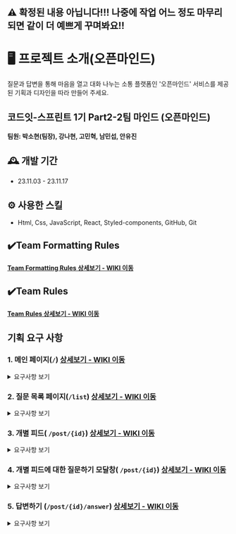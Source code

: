 ## ⚠️ 확정된 내용 아닙니다!!! 나중에 작업 어느 정도 마무리되면 같이 더 예쁘게 꾸며봐요!!

# 🖥️ 프로젝트 소개(오픈마인드)

질문과 답변을 통해 마음을 열고 대화 나누는 소통 플랫폼인 '오픈마인드' 서비스를 제공된 기획과 디자인을 따라 만들어 주세요.
<br>

## 코드잇-스프린트 1기 Part2-2팀 마인드 (오픈마인드)

#### 팀원: 박소현(팀장), 강나현, 고민혁, 남민섭, 안유진

## 🕰️ 개발 기간

- 23.11.03 - 23.11.17

## ⚙️ 사용한 스킬

- Html, Css, JavaScript, React, Styled-components, GitHub, Git

## ✔️Team Formatting Rules

#### <a href="https://github.com/Nahyunfirstorganization/OpenMind_Team2/wiki/Team-Formatting-Rules" >Team Formatting Rules 상세보기 - WIKI 이동</a>

## ✔️Team Rules

#### <a href="https://github.com/Nahyunfirstorganization/OpenMind_Team2/wiki/Team-Rules" >Team Rules 상세보기 - WIKI 이동</a>

## 기획 요구 사항

### 1. 메인 페이지(`/`) <a href="https://github.com/Nahyunfirstorganization/OpenMind_Team2/wiki/%EA%B8%B0%EB%8A%A5-%EC%86%8C%EA%B0%9C1(%EB%A9%94%EC%9D%B8-%ED%8E%98%EC%9D%B4%EC%A7%80)" >상세보기 - WIKI 이동</a>

<details><summary>요구사항 보기</summary>

- 이름을 입력하고 '질문 받기' 버튼을 클릭하면 피드 생성 요청으로 피드를 생성합니다.
- 피드 생성 응답을 받으면 응답으로 받은 피드 id를 활용해 `/post/{id}/answer` 페이지로 이동합니다.
</details>

### 2. 질문 목록 페이지(`/list`) <a href="https://github.com/Nahyunfirstorganization/OpenMind_Team2/wiki/%EA%B8%B0%EB%8A%A5-%EC%86%8C%EA%B0%9C2(%EC%A7%88%EB%AC%B8-%EB%AA%A9%EB%A1%9D-%ED%8E%98%EC%9D%B4%EC%A7%80)" >상세보기 - WIKI 이동</a>

<details><summary>요구사항 보기</summary>

- 오픈마인드 로고를 클릭하면 `/` 페이지로 이동합니다.
- 현재 페이지, 정렬 순서를 설정해서 카드 리스트 조회 요청합니다.(기본 정렬 순서는 '최신순')
- '답변하러 가기' 버튼을 클릭 시, 질문 받기로 생성한 id가 로컬 스토리지에 없으면 메인 페이지(`/`)로 이동하고, 있으면 `/post/{id}/answer` 페이지로 이동합니다.
- PC에서 너비가 1200px 보다 커질 경우 내부 내용의 위치는 고정하고 좌우 여백만 커집니다.
- PC에서 카드 컴포넌트의 너비는 220px 입니다.
- Tablet에서 상단 네비게이션 영역의 좌우 여백은 50px을 유지해주세요.
- Tablet에서 카드 리스트 영역의 좌우 최소 여백은 32px 입니다.
- Tablet에서 카드 컴포넌트의 최소 너비는 186px 입니다.
- Tablet에서 카드 리스트 영역이 줄어드는 것에 따라 카드 크기가 작아지다가 186px보다 작아질 때 하나의 행에 4개 → 3개씩 보이도록 합니다.
- Mobile에서 '누구에게 질문할까요?'는 좌측 여백 24px과 정렬 드롭 다운은 우측 여백 24px을
  유지하며 둘 사이의 간격이 멀어집니다.
- Mobile에서 카드 리스트 영역의 좌우 최소 여백은 24px 입니다.
</details>

### 3. 개별 피드( `/post/{id}`) <a href="https://github.com/Nahyunfirstorganization/OpenMind_Team2/wiki/%EA%B8%B0%EB%8A%A5-%EC%86%8C%EA%B0%9C3(%EA%B0%9C%EB%B3%84-%ED%94%BC%EB%93%9C)" >상세보기 - WIKI 이동</a>

<details><summary>요구사항 보기</summary>

- 답변이 완료된 질문은 '답변완료'로 표시해주세요.
- 답변이 완료된 질문에는 '수정하기'와 '삭제하기' 버튼이 생깁니다.
- 답변이 완료되지 않은 질문은 '미답변'으로 표시해주세요.
- 답변거절 버튼을 누르면 ‘답변거절’로 입력이 됩니다
- 질문이 없는 경우 'No_question 화면'이 보입니다.('아직 질문이 없습니다' 텍스트 보여주기)
- '질문 작성하기' 버튼을 클릭하면 '질문을 작성하세요' 모달이 뜹니다.
- 질문은 '최신순'으로 무한 스크롤 방식으로 배치합니다.
- '…'을 누르면 삭제하기 버튼이 나타나고 누르면 해당 질문이 삭제됩니다.
- '링크 아이콘'을 클릭하면 URL을 클립보드에 복사하고, 'URL이 복사되었습니다' 토스트가 5초 동안 보이다가 사라집니다.
- '카카오 아이콘'을 클릭하면 카카오톡으로 공유하는 화면이 보입니다.
- '페이스북 아이콘'을 클릭하면 페이스북으로 공유하는 화면이 보입니다.
- 좋아요, 싫어요 개수를 표시합니다.
</details>

### 4. 개별 피드에 대한 질문하기 모달창( `/post/{id}`) <a href="https://github.com/Nahyunfirstorganization/OpenMind_Team2/wiki/%EA%B8%B0%EB%8A%A5-%EC%86%8C%EA%B0%9C4(%EA%B0%9C%EB%B3%84-%ED%94%BC%EB%93%9C%EC%97%90-%EB%8C%80%ED%95%9C-%EC%A7%88%EB%AC%B8%ED%95%98%EA%B8%B0-%EB%AA%A8%EB%8B%AC%EC%B0%BD)" >상세보기 - WIKI 이동</a>

<details><summary>요구사항 보기</summary>
- 모달의 'X' 버튼이나 모달 내용을 벗어난 부분을 클릭하면 모달을 닫습니다.
- 모달에 질문 내용이 없는 경우 '질문 보내기' 버튼은 비활성화 상태입니다. 질문 내용이 있는 경우 활성화 됩니다.
</details>

### 5. 답변하기 (`/post/{id}/answer`) <a href="https://github.com/Nahyunfirstorganization/OpenMind_Team2/wiki/%EA%B8%B0%EB%8A%A5-%EC%86%8C%EA%B0%9C5(%EB%8B%B5%EB%B3%80%ED%95%98%EA%B8%B0)" >상세보기 - WIKI 이동</a>

<details><summary>요구사항 보기</summary>
- 답변이 입력되면 '답변 완료' 버튼이 활성화가 됩니다.
- 답변이 완료된 질문에 '수정하기' 버튼을 누르면 해당 질문칸은 수정이 가능한 질문칸으로 변경이 됩니다.
- 수정할 내용이 없으면 '수정완료' 버튼은 활성화 되지 않습니다.
- 화면 최상단의 '삭제하기' 버튼을 누르면 받은 질문들과 피드가 한 번에 삭제가 됩니다.
</details>
